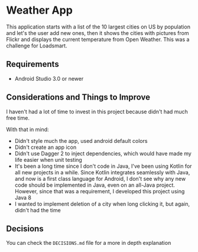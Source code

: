 # Weather App

This application starts with a list of the 10 largest cities on US by population and let's the user add new ones, then it shows the cities with pictures from Flickr and displays the current temperature from Open Weather.
This was a challenge for Loadsmart.

## Requirements
- Android Studio 3.0 or newer

## Considerations and Things to Improve
I haven't had a lot of time to invest in this project because didn't had much free time.

With that in mind:
- Didn't style much the app, used android default colors
- Didn't create an app icon
- Didn't use Dagger 2 to inject dependencies, which would have made my life easier when unit testing
- It's been a long time since I don't code in Java, I've been using Kotlin for all new projects in a while. Since Kotlin integrates seamlessly with Java, and now is a first class language for Android, I don't see why any new code should be implemented in Java, even on an all-Java project. However, since that was a requirement, I developed this project using Java 8
- I wanted to implement deletion of a city when long clicking it, but again, didn't had the time

## Decisions

You can check the `DECISIONS.md` file for a more in depth explanation
